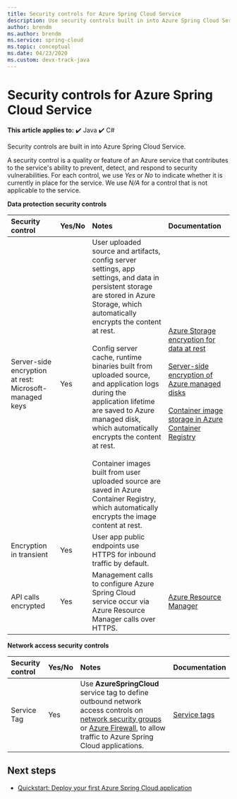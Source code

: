 ```yaml
---
title: Security controls for Azure Spring Cloud Service
description: Use security controls built in into Azure Spring Cloud Service.
author: brendm
ms.author: brendm
ms.service: spring-cloud
ms.topic: conceptual
ms.date: 04/23/2020
ms.custom: devx-track-java
---
```


# Security controls for Azure Spring Cloud Service

**This article applies to:** ✔️ Java ✔️ C#

Security controls are built in into Azure Spring Cloud Service.

A security control is a quality or feature of an Azure service that contributes to the service's ability to prevent, detect, and respond to security vulnerabilities.  For each control, we use *Yes* or *No* to indicate whether it is currently in place for the service.  We use *N/A* for a control that is not applicable to the service. 

**Data protection security controls**

| Security control | Yes/No | Notes | Documentation |
|:-------------|:-------|:-------------------------------|:----------------------|
| Server-side encryption at rest: Microsoft-managed keys | Yes | User uploaded source and artifacts, config server settings, app settings, and data in persistent storage are stored in Azure Storage, which automatically encrypts the content at rest.<br><br>Config server cache, runtime binaries built from uploaded source, and application logs during the application lifetime are saved to Azure managed disk, which automatically encrypts the content at rest.<br><br>Container images built from user uploaded source are saved in Azure Container Registry, which automatically encrypts the image content at rest. | [Azure Storage encryption for data at rest](../storage/common/storage-service-encryption.md)<br><br>[Server-side encryption of Azure managed disks](../virtual-machines/disk-encryption.md)<br><br>[Container image storage in Azure Container Registry](../container-registry/container-registry-storage.md) |
| Encryption in transient | Yes | User app public endpoints use HTTPS for inbound traffic by default. |  |
| API calls encrypted | Yes | Management calls to configure Azure Spring Cloud service occur via Azure Resource Manager calls over HTTPS. | [Azure Resource Manager](../azure-resource-manager/index.yml) |

**Network access security controls**

| Security control | Yes/No | Notes | Documentation |
|:-------------|:-------|:-------------------------------|:----------------------|
| Service Tag | Yes | Use **AzureSpringCloud** service tag to define outbound network access controls on [network security groups](../virtual-network/network-security-groups-overview.md#security-rules) or [Azure Firewall](../firewall/service-tags.md), to allow traffic to Azure Spring Cloud applications. | [Service tags](../virtual-network/service-tags-overview.md) |

## Next steps

* [Quickstart: Deploy your first Azure Spring Cloud application](./quickstart.md)